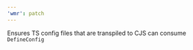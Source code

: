 ```yaml
---
'wmr': patch
---
```


Ensures TS config files that are transpiled to CJS can consume `DefineConfig`
